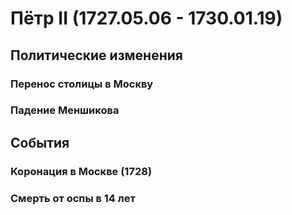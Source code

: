 # Пётр II (1727.05.06 - 1730.01.19)
## Политические изменения
### Перенос столицы в Москву
### Падение Меншикова
## События
### Коронация в Москве (1728)
### Смерть от оспы в 14 лет